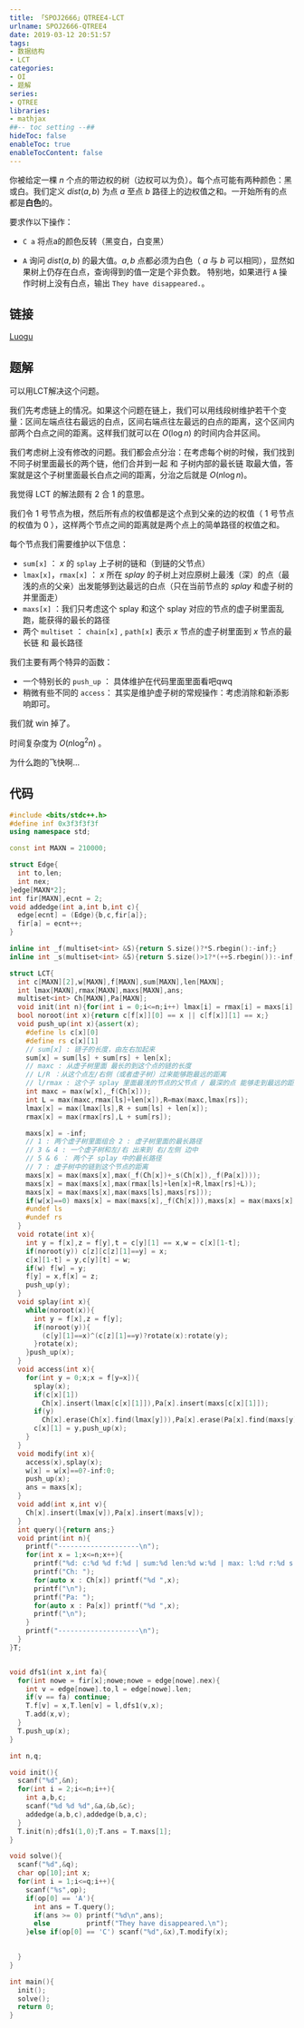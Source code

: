 ```yaml
---
title: 「SPOJ2666」QTREE4-LCT
urlname: SPOJ2666-QTREE4
date: 2019-03-12 20:51:57
tags:
- 数据结构
- LCT
categories: 
- OI
- 题解
series:
- QTREE
libraries:
- mathjax 
##-- toc setting --##
hideToc: false
enableToc: true
enableTocContent: false
---
```


你被给定一棵 $n$ 个点的带边权的树（边权可以为负）。每个点可能有两种颜色：黑或白。我们定义 $dist(a,b)$ 为点 $a$ 至点 $b$ 路径上的边权值之和。一开始所有的点都是**白色**的。

要求作以下操作：

+ `C a` 将点a的颜色反转（黑变白，白变黑）

+ `A` 询问 $dist(a,b)$ 的最大值。$a,b$ 点都必须为白色（ $a$ 与 $b$ 可以相同），显然如果树上仍存在白点，查询得到的值一定是个非负数。
特别地，如果进行 `A` 操作时树上没有白点，输出 `They have disappeared.`。

<!--more-->

## 链接

[Luogu](https://www.luogu.org/problemnew/show/SP2666)

## 题解

可以用LCT解决这个问题。

我们先考虑链上的情况。如果这个问题在链上，我们可以用线段树维护若干个变量：区间左端点往右最远的白点，区间右端点往左最远的白点的距离，这个区间内部两个白点之间的距离。这样我们就可以在 $O(\log n)$ 的时间内合并区间。

我们考虑树上没有修改的问题。我们都会点分治：在考虑每个树的时候，我们找到不同子树里面最长的两个链，他们合并到一起 和 子树内部的最长链 取最大值，答案就是这个子树里面最长白点之间的距离，分治之后就是 $O(n \log n)$。

我觉得 LCT 的解法颇有 2 合 1 的意思。

我们令 1 号节点为根，然后所有点的权值都是这个点到父亲的边的权值（ $1$ 号节点的权值为 $0$ ），这样两个节点之间的距离就是两个点上的简单路径的权值之和。

每个节点我们需要维护以下信息： 
+ `sum[x]` ： $x$ 的 `splay` 上子树的链和（到链的父节点）
+ `lmax[x]`，`rmax[x]` ： $x$ 所在 $splay$ 的子树上对应原树上最浅（深）的点（最浅的点的父亲）出发能够到达最远的白点（只在当前节点的 $splay$ 和虚子树的并里面走）
+ `maxs[x]` ：我们只考虑这个 splay 和这个 splay 对应的节点的虚子树里面乱跑，能获得的最长的路径
+ 两个 `multiset` ： `chain[x]` , `path[x]` 表示 $x$ 节点的虚子树里面到 $x$ 节点的最长链 和 最长路径

我们主要有两个特异的函数：

+ 一个特别长的 `push_up` ：
  具体维护在代码里面里面看吧qwq
+ 稍微有些不同的 `access`：
  其实是维护虚子树的常规操作：考虑消除和新添影响即可。

我们就 win 掉了。 

时间复杂度为 $O(n \log^2 n)$ 。

为什么跑的飞快啊...

## 代码

```cpp
#include <bits/stdc++.h>
#define inf 0x3f3f3f3f
using namespace std;

const int MAXN = 210000;

struct Edge{
  int to,len;
  int nex;
}edge[MAXN*2];
int fir[MAXN],ecnt = 2;
void addedge(int a,int b,int c){
  edge[ecnt] = (Edge){b,c,fir[a]};
  fir[a] = ecnt++;
}

inline int _f(multiset<int> &S){return S.size()?*S.rbegin():-inf;}
inline int _s(multiset<int> &S){return S.size()>1?*(++S.rbegin()):-inf;}

struct LCT{
  int c[MAXN][2],w[MAXN],f[MAXN],sum[MAXN],len[MAXN];
  int lmax[MAXN],rmax[MAXN],maxs[MAXN],ans;
  multiset<int> Ch[MAXN],Pa[MAXN];
  void init(int n){for(int i = 0;i<=n;i++) lmax[i] = rmax[i] = maxs[i] = -inf;}
  bool noroot(int x){return c[f[x]][0] == x || c[f[x]][1] == x;}
  void push_up(int x){assert(x);
    #define ls c[x][0]
    #define rs c[x][1]
    // sum[x] : 链子的长度，由左右加起来
    sum[x] = sum[ls] + sum[rs] + len[x];
    // maxc : 从虚子树里面 最长的到这个点的链的长度
    // L/R ：从这个点左/右侧（或者虚子树）过来能够跑最远的距离 
    // l/rmax : 这个子 splay 里面最浅的节点的父节点 / 最深的点 能够走到最远的距离
    int maxc = max(w[x],_f(Ch[x]));
    int L = max(maxc,rmax[ls]+len[x]),R=max(maxc,lmax[rs]);
    lmax[x] = max(lmax[ls],R + sum[ls] + len[x]);
    rmax[x] = max(rmax[rs],L + sum[rs]);

    maxs[x] = -inf;
    // 1 : 两个虚子树里面组合 2 : 虚子树里面的最长路径
    // 3 & 4 : 一个虚子树和左/右 出来到 右/左侧 边中
    // 5 & 6 ： 两个子 splay 中的最长路径
    // 7 : 虚子树中的链到这个节点的距离
    maxs[x] = max(maxs[x],max(_f(Ch[x])+_s(Ch[x]),_f(Pa[x])));
    maxs[x] = max(maxs[x],max(rmax[ls]+len[x]+R,lmax[rs]+L));
    maxs[x] = max(maxs[x],max(maxs[ls],maxs[rs]));
    if(w[x]==0) maxs[x] = max(maxs[x],_f(Ch[x])),maxs[x] = max(maxs[x],0);
    #undef ls
    #undef rs
  }
  void rotate(int x){
    int y = f[x],z = f[y],t = c[y][1] == x,w = c[x][1-t];
    if(noroot(y)) c[z][c[z][1]==y] = x;
    c[x][1-t] = y,c[y][t] = w;
    if(w) f[w] = y;
    f[y] = x,f[x] = z;
    push_up(y);
  }
  void splay(int x){
    while(noroot(x)){
      int y = f[x],z = f[y];
      if(noroot(y)){
        (c[y][1]==x)^(c[z][1]==y)?rotate(x):rotate(y);
      }rotate(x);
    }push_up(x);
  }
  void access(int x){
    for(int y = 0;x;x = f[y=x]){
      splay(x);
      if(c[x][1]) 
        Ch[x].insert(lmax[c[x][1]]),Pa[x].insert(maxs[c[x][1]]);
      if(y) 
        Ch[x].erase(Ch[x].find(lmax[y])),Pa[x].erase(Pa[x].find(maxs[y]));
      c[x][1] = y,push_up(x);
    }
  }
  void modify(int x){
    access(x),splay(x);
    w[x] = w[x]==0?-inf:0;
    push_up(x);
    ans = maxs[x];
  }
  void add(int x,int v){
    Ch[x].insert(lmax[v]),Pa[x].insert(maxs[v]);
  }
  int query(){return ans;}
  void print(int n){
    printf("--------------------\n");
    for(int x = 1;x<=n;x++){
      printf("%d: c:%d %d f:%d | sum:%d len:%d w:%d | max: l:%d r:%d s:%d\n",x,c[x][0],c[x][1],f[x],sum[x],len[x],w[x],lmax[x],rmax[x],maxs[x]);
      printf("Ch: ");
      for(auto x : Ch[x]) printf("%d ",x);
      printf("\n");
      printf("Pa: ");
      for(auto x : Pa[x]) printf("%d ",x);
      printf("\n");    
    }
    printf("--------------------\n");
  }
}T;


void dfs1(int x,int fa){
  for(int nowe = fir[x];nowe;nowe = edge[nowe].nex){
    int v = edge[nowe].to,l = edge[nowe].len;
    if(v == fa) continue;
    T.f[v] = x,T.len[v] = l,dfs1(v,x);
    T.add(x,v);
  }
  T.push_up(x);
}

int n,q;

void init(){
  scanf("%d",&n);
  for(int i = 2;i<=n;i++){
    int a,b,c;
    scanf("%d %d %d",&a,&b,&c);
    addedge(a,b,c),addedge(b,a,c);
  }
  T.init(n);dfs1(1,0);T.ans = T.maxs[1];
}

void solve(){
  scanf("%d",&q);
  char op[10];int x;
  for(int i = 1;i<=q;i++){
    scanf("%s",op);
    if(op[0] == 'A'){
      int ans = T.query();
      if(ans >= 0) printf("%d\n",ans);
      else         printf("They have disappeared.\n");
    }else if(op[0] == 'C') scanf("%d",&x),T.modify(x);
    

  }
}

int main(){
  init();
  solve();
  return 0;
}

```